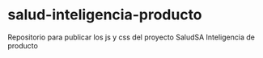 # salud-inteligencia-producto
Repositorio para publicar los js y css del proyecto SaludSA Inteligencia de producto
